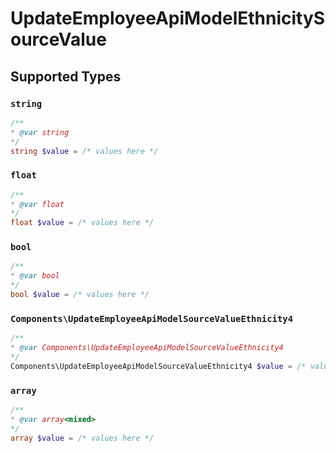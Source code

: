 # UpdateEmployeeApiModelEthnicitySourceValue


## Supported Types

### `string`

```php
/**
* @var string
*/
string $value = /* values here */
```

### `float`

```php
/**
* @var float
*/
float $value = /* values here */
```

### `bool`

```php
/**
* @var bool
*/
bool $value = /* values here */
```

### `Components\UpdateEmployeeApiModelSourceValueEthnicity4`

```php
/**
* @var Components\UpdateEmployeeApiModelSourceValueEthnicity4
*/
Components\UpdateEmployeeApiModelSourceValueEthnicity4 $value = /* values here */
```

### `array`

```php
/**
* @var array<mixed>
*/
array $value = /* values here */
```

